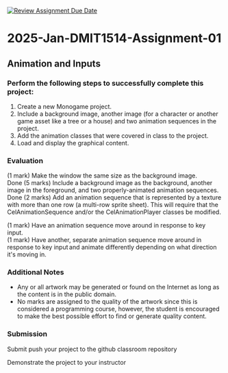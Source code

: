 [![Review Assignment Due Date](https://classroom.github.com/assets/deadline-readme-button-22041afd0340ce965d47ae6ef1cefeee28c7c493a6346c4f15d667ab976d596c.svg)](https://classroom.github.com/a/wdFmkppa)
# 2025-Jan-DMIT1514-Assignment-01
## Animation and Inputs 

### Perform the following steps to successfully complete this project:  

1. Create a new Monogame project.
2. Include a background image, another image (for a character or another game asset like a tree or a house) and two animation sequences in the project.
3. Add the animation classes that were covered in class to the project.
4. Load and display the graphical content.  

### Evaluation  
(1 mark) Make the window the same size as the background image.  
Done
(5 marks) Include a background image as the background, another image in the foreground, and two properly-animated animation sequences.  
Done
(2 marks) Add an animation sequence that is represented by a texture with more than one row (a multi-row sprite sheet). This will require that the CelAnimationSequence and/or the CelAnimationPlayer classes be modified.  

(1 mark) Have an animation sequence move around in response to key input.  
(1 mark) Have another, separate animation sequence move around in response to key input and animate differently depending on what direction it's moving in.  

### Additional Notes
- Any or all artwork may be generated or found on the Internet as long as the content is in the public domain.  
- No marks are assigned to the quality of the artwork since this is considered a programming course, however, the student is encouraged to make the best possible effort to find or generate quality content.  

### Submission  

Submit push your project to the github classroom repository

Demonstrate the project to your instructor 
 
